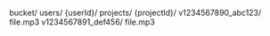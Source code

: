 bucket/
users/
{userId}/
projects/
{projectId}/
v1234567890_abc123/
file.mp3
v1234567891_def456/
file.mp3